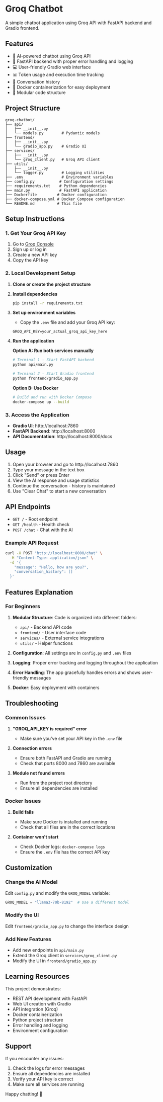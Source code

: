 # Groq Chatbot

A simple chatbot application using Groq API with FastAPI backend and Gradio frontend.

## Features

- 🤖 AI-powered chatbot using Groq API
- 🚀 FastAPI backend with proper error handling and logging
- 💻 User-friendly Gradio web interface
- 📊 Token usage and execution time tracking
- 📝 Conversation history
- 🐳 Docker containerization for easy deployment
- 🧩 Modular code structure

## Project Structure

```
groq-chatbot/
├── api/
│   ├── __init__.py
│   └── models.py        # Pydantic models
├── frontend/
│   ├── __init__.py
│   └── gradio_app.py    # Gradio UI
├── services/
│   ├── __init__.py
│   └── groq_client.py   # Groq API client
├── utils/
│   ├── __init__.py
│   └── logger.py        # Logging utilities
├── .env                 # Environment variables
├── config.py           # Configuration settings
├── requirements.txt    # Python dependencies
├── main.py             # FastAPI application
├── Dockerfile         # Docker configuration
├── docker-compose.yml # Docker Compose configuration
└── README.md          # This file
```

## Setup Instructions

### 1. Get Your Groq API Key

1. Go to [Groq Console](https://console.groq.com/)
2. Sign up or log in
3. Create a new API key
4. Copy the API key

### 2. Local Development Setup

1. **Clone or create the project structure**

2. **Install dependencies**
   ```bash
   pip install -r requirements.txt
   ```

3. **Set up environment variables**
   - Copy the `.env` file and add your Groq API key:
   ```
   GROQ_API_KEY=your_actual_groq_api_key_here
   ```

4. **Run the application**
   
   **Option A: Run both services manually**
   ```bash
   # Terminal 1 - Start FastAPI backend
   python api/main.py
   
   # Terminal 2 - Start Gradio frontend
   python frontend/gradio_app.py
   ```
   
   **Option B: Use Docker**
   ```bash
   # Build and run with Docker Compose
   docker-compose up --build
   ```

### 3. Access the Application

- **Gradio UI**: http://localhost:7860
- **FastAPI Backend**: http://localhost:8000
- **API Documentation**: http://localhost:8000/docs

## Usage

1. Open your browser and go to http://localhost:7860
2. Type your message in the text box
3. Click "Send" or press Enter
4. View the AI response and usage statistics
5. Continue the conversation - history is maintained
6. Use "Clear Chat" to start a new conversation

## API Endpoints

- `GET /` - Root endpoint
- `GET /health` - Health check
- `POST /chat` - Chat with the AI

### Example API Request

```bash
curl -X POST "http://localhost:8000/chat" \
  -H "Content-Type: application/json" \
  -d '{
    "message": "Hello, how are you?",
    "conversation_history": []
  }'
```

## Features Explanation

### For Beginners

1. **Modular Structure**: Code is organized into different folders:
   - `api/` - Backend API code
   - `frontend/` - User interface code
   - `services/` - External service integrations
   - `utils/` - Helper functions

2. **Configuration**: All settings are in `config.py` and `.env` files

3. **Logging**: Proper error tracking and logging throughout the application

4. **Error Handling**: The app gracefully handles errors and shows user-friendly messages

5. **Docker**: Easy deployment with containers

## Troubleshooting

### Common Issues

1. **"GROQ_API_KEY is required" error**
   - Make sure you've set your API key in the `.env` file

2. **Connection errors**
   - Ensure both FastAPI and Gradio are running
   - Check that ports 8000 and 7860 are available

3. **Module not found errors**
   - Run from the project root directory
   - Ensure all dependencies are installed

### Docker Issues

1. **Build fails**
   - Make sure Docker is installed and running
   - Check that all files are in the correct locations

2. **Container won't start**
   - Check Docker logs: `docker-compose logs`
   - Ensure the `.env` file has the correct API key

## Customization

### Change the AI Model
Edit `config.py` and modify the `GROQ_MODEL` variable:
```python
GROQ_MODEL = "llama3-70b-8192"  # Use a different model
```

### Modify the UI
Edit `frontend/gradio_app.py` to change the interface design

### Add New Features
- Add new endpoints in `api/main.py`
- Extend the Groq client in `services/groq_client.py`
- Modify the UI in `frontend/gradio_app.py`

## Learning Resources

This project demonstrates:
- REST API development with FastAPI
- Web UI creation with Gradio
- API integration (Groq)
- Docker containerization
- Python project structure
- Error handling and logging
- Environment configuration

## Support

If you encounter any issues:
1. Check the logs for error messages
2. Ensure all dependencies are installed
3. Verify your API key is correct
4. Make sure all services are running

Happy chatting! 🤖